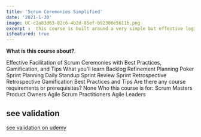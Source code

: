 ```yaml
---
title: 'Scrum Ceremonies Simplified'
date: '2021-1-30'
image: UC-c2a83d63-82c6-4b2d-85ef-b92306e5611b.png
excerpt :  this course is built around a very simple but effective logic that is learning by practice. In other words, this course is definely not theoritical even if it contains some theoritical concepts. Indeed, this course is build on a logic of learning by practice. In other words, you will find various C++ exercices all over the course to help you master this programming language and achieve your end goal of learning how to program is C++.
isFeatured: true
--- 
```




**What is this course about?**.

Effective Facilitation of Scrum Ceremonies with Best Practices, Gamification, and Tips
What you’ll learn
Backlog Refinement
Planning Poker
Sprint Planning
Daily Standup
Sprint Review
Sprint Retrospective
Retrospective Gamification
Best Practices and Tips
Are there any course requirements or prerequisites?
None
Who this course is for:
Scrum Masters
Product Owners
Agile Scrum Practitioners
Agile Leaders
## see validation
[see validation on udemy](https://www.udemy.com/certificate/UC-c2a83d63-82c6-4b2d-85ef-b92306e5611b/)
